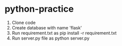 # python-practice

1. Clone code 
2. Create database with name 'flask'
3. Run requirement.txt as pip install -r requirement.txt
3. Run server.py file as python server.py
